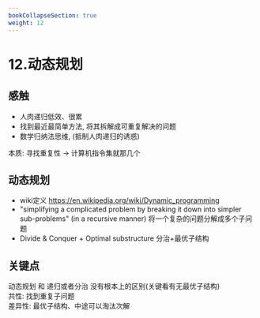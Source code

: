 ```yaml
---
bookCollapseSection: true
weight: 12
---
```


# 12.动态规划

## 感触
* 人肉递归低效、很累
* 找到最近最简单方法, 将其拆解成可重复解决的问题
* 数学归纳法思维, (抵制人肉递归的诱惑)

本质: 寻找重复性 -> 计算机指令集就那几个

## 动态规划
* wiki定义
https://en.wikipedia.org/wiki/Dynamic_programming
* "simplifying a complicated problem by breaking it down into simpler sub-problems"
(in a recursive manner) 将一个复杂的问题分解成多个子问题
* Divide & Conquer + Optimal substructure 分治+最优子结构

## 关键点
动态规划 和 递归或者分治 没有根本上的区别(关键看有无最优子结构)  
共性: 找到重复子问题  
差异性: 最优子结构、中途可以淘汰次解  

